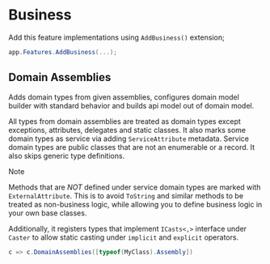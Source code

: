 # Business

Add this feature implementations using `AddBusiness()` extension;

```csharp
app.Features.AddBusiness(...);
```

## Domain Assemblies

Adds domain types from given assemblies, configures domain model builder with
standard behavior and builds api model out of domain model.

All types from domain assemblies are treated as domain types except exceptions,
attributes, delegates and static classes. It also marks some domain types as
service via adding `ServiceAttribute` metadata. Service domain types are public
classes that are not an enumerable or a record. It also skips generic type
definitions.

> [!NOTE]
>
> Methods that are _NOT_ defined under service domain types are marked with
> `ExternalAttribute`. This is to avoid `ToString` and similar methods to be
> treated as non-business logic, while allowing you to define business logic in
> your own base classes.

Additionally, it registers types that implement `ICasts<,>` interface under
`Caster` to allow static casting under `implicit` and `explicit` operators.

```csharp
c => c.DomainAssemblies([typeof(MyClass).Assembly])
```
